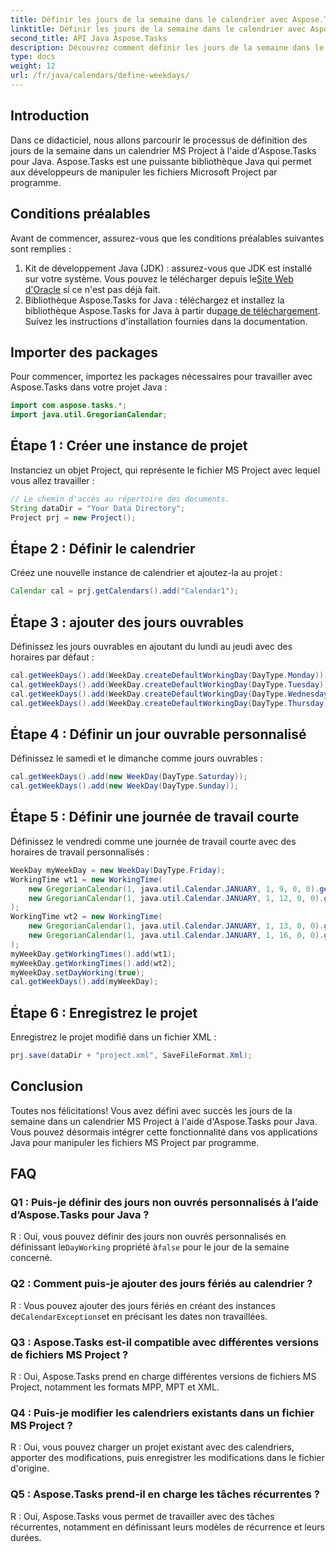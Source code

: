 ```yaml
---
title: Définir les jours de la semaine dans le calendrier avec Aspose.Tasks
linktitle: Définir les jours de la semaine dans le calendrier avec Aspose.Tasks
second_title: API Java Aspose.Tasks
description: Découvrez comment définir les jours de la semaine dans le calendrier MS Project à l'aide d'Aspose.Tasks pour Java. Personnalisez les jours et les horaires de travail sans effort.
type: docs
weight: 12
url: /fr/java/calendars/define-weekdays/
---
```

## Introduction
Dans ce didacticiel, nous allons parcourir le processus de définition des jours de la semaine dans un calendrier MS Project à l'aide d'Aspose.Tasks pour Java. Aspose.Tasks est une puissante bibliothèque Java qui permet aux développeurs de manipuler les fichiers Microsoft Project par programme.
## Conditions préalables
Avant de commencer, assurez-vous que les conditions préalables suivantes sont remplies :
1.  Kit de développement Java (JDK) : assurez-vous que JDK est installé sur votre système. Vous pouvez le télécharger depuis le[Site Web d'Oracle](https://www.oracle.com/java/technologies/javase-jdk11-downloads.html) si ce n'est pas déjà fait.
2.  Bibliothèque Aspose.Tasks for Java : téléchargez et installez la bibliothèque Aspose.Tasks for Java à partir du[page de téléchargement](https://releases.aspose.com/tasks/java/). Suivez les instructions d'installation fournies dans la documentation.

## Importer des packages
Pour commencer, importez les packages nécessaires pour travailler avec Aspose.Tasks dans votre projet Java :
```java
import com.aspose.tasks.*;
import java.util.GregorianCalendar;
```
## Étape 1 : Créer une instance de projet
Instanciez un objet Project, qui représente le fichier MS Project avec lequel vous allez travailler :
```java
// Le chemin d'accès au répertoire des documents.
String dataDir = "Your Data Directory";
Project prj = new Project();
```
## Étape 2 : Définir le calendrier
Créez une nouvelle instance de calendrier et ajoutez-la au projet :
```java
Calendar cal = prj.getCalendars().add("Calendar1");
```
## Étape 3 : ajouter des jours ouvrables
Définissez les jours ouvrables en ajoutant du lundi au jeudi avec des horaires par défaut :
```java
cal.getWeekDays().add(WeekDay.createDefaultWorkingDay(DayType.Monday));
cal.getWeekDays().add(WeekDay.createDefaultWorkingDay(DayType.Tuesday));
cal.getWeekDays().add(WeekDay.createDefaultWorkingDay(DayType.Wednesday));
cal.getWeekDays().add(WeekDay.createDefaultWorkingDay(DayType.Thursday));
```
## Étape 4 : Définir un jour ouvrable personnalisé
Définissez le samedi et le dimanche comme jours ouvrables :
```java
cal.getWeekDays().add(new WeekDay(DayType.Saturday));
cal.getWeekDays().add(new WeekDay(DayType.Sunday));
```
## Étape 5 : Définir une journée de travail courte
Définissez le vendredi comme une journée de travail courte avec des horaires de travail personnalisés :
```java
WeekDay myWeekDay = new WeekDay(DayType.Friday);
WorkingTime wt1 = new WorkingTime(
    new GregorianCalendar(1, java.util.Calendar.JANUARY, 1, 9, 0, 0).getTime(),
    new GregorianCalendar(1, java.util.Calendar.JANUARY, 1, 12, 0, 0).getTime()
);
WorkingTime wt2 = new WorkingTime(
    new GregorianCalendar(1, java.util.Calendar.JANUARY, 1, 13, 0, 0).getTime(),
    new GregorianCalendar(1, java.util.Calendar.JANUARY, 1, 16, 0, 0).getTime()
);
myWeekDay.getWorkingTimes().add(wt1);
myWeekDay.getWorkingTimes().add(wt2);
myWeekDay.setDayWorking(true);
cal.getWeekDays().add(myWeekDay);
```
## Étape 6 : Enregistrez le projet
Enregistrez le projet modifié dans un fichier XML :
```java
prj.save(dataDir + "project.xml", SaveFileFormat.Xml);
```

## Conclusion
Toutes nos félicitations! Vous avez défini avec succès les jours de la semaine dans un calendrier MS Project à l'aide d'Aspose.Tasks pour Java. Vous pouvez désormais intégrer cette fonctionnalité dans vos applications Java pour manipuler les fichiers MS Project par programme.
## FAQ
### Q1 : Puis-je définir des jours non ouvrés personnalisés à l’aide d’Aspose.Tasks pour Java ?
 R : Oui, vous pouvez définir des jours non ouvrés personnalisés en définissant le`DayWorking` propriété à`false` pour le jour de la semaine concerné.
### Q2 : Comment puis-je ajouter des jours fériés au calendrier ?
 R : Vous pouvez ajouter des jours fériés en créant des instances de`CalendarExceptions`et en précisant les dates non travaillées.
### Q3 : Aspose.Tasks est-il compatible avec différentes versions de fichiers MS Project ?
R : Oui, Aspose.Tasks prend en charge différentes versions de fichiers MS Project, notamment les formats MPP, MPT et XML.
### Q4 : Puis-je modifier les calendriers existants dans un fichier MS Project ?
R : Oui, vous pouvez charger un projet existant avec des calendriers, apporter des modifications, puis enregistrer les modifications dans le fichier d'origine.
### Q5 : Aspose.Tasks prend-il en charge les tâches récurrentes ?
R : Oui, Aspose.Tasks vous permet de travailler avec des tâches récurrentes, notamment en définissant leurs modèles de récurrence et leurs durées.